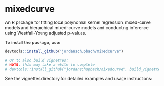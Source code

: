 # mixedcurve

An R package for fitting local polynomial kernel regression, mixed-curve models
and hierarchical mixed-curve models and conducting inference using
Westfall-Young adjusted p-values.

To install the package, use:

```R
devtools::install_github("jordanschupbach/mixedcurve")

# Or to also build vignettes: 
# NOTE: this may take a while to complete
# devtools::install_github("jordanschupbach/mixedcurve", build_vignettes = TRUE)
```

See the vignettes directory for detailed examples and usage instructions:
